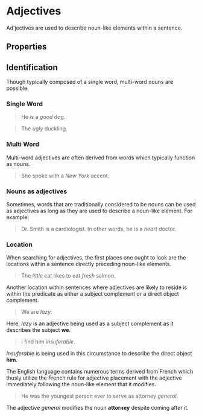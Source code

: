 # Adjectives
<!-- +elementInfo -->
<!-- !adjective -->
Ad'jectives are used to describe noun-like elements within a sentence.
<!-- !adjective -->

## Properties
<!-- +propertySummary -->

## Identification
Though typically composed of a single word, multi-word nouns are possible.

### Single Word
> He is a *good* dog.

> The *ugly* duckling.

### Multi Word
Multi-word adjectives are often derived from words which typically function as nouns.

> She spoke with a *New York* accent.

### Nouns as adjectives
Sometimes, words that are traditionally considered to be nouns can be used as adjectives as long as they are used to describe a noun-like element. For example:

> Dr. Smith is a cardiologist. In other words, he is a *heart* doctor.

### Location
When searching for adjectives, the first places one ought to look are the locations within a sentence directly preceding noun-like elements.

> The *little* cat likes to eat *fresh* salmon.

Another location within sentences where adjectives are likely to reside is within the predicate as either a subject complement or a direct object complement.

> We are *lazy*.
<!-- .caption -->
Here, *lazy* is an adjective being used as a subject complement as it describes the subject **we**.

> I find him *insuferable*.
<!-- .caption -->
*Insuferable* is being used in this circumstance to describe the direct object **him**.

The English language contains numerous terms derived from French which thusly utilize the French rule for adjective placement with the adjective immediately following the noun-like element that it modifies.

> He was the youngest person ever to serve as attorney *general*.
<!-- .caption -->
The adjective *general* modifies the noun **attorney** despite coming after it.
